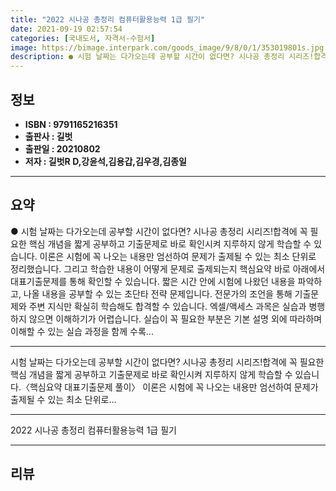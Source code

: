 ```yaml
---
title: "2022 시나공 총정리 컴퓨터활용능력 1급 필기"
date: 2021-09-19 02:57:54
categories: [국내도서, 자격서-수험서]
image: https://bimage.interpark.com/goods_image/9/8/0/1/353019801s.jpg
description: ● 시험 날짜는 다가오는데 공부할 시간이 없다면? 시나공 총정리 시리즈!합격에 꼭 필요한 핵심 개념을 짧게 공부하고 기출문제로 바로 확인시켜 지루하지 않게 학습할 수 있습니다. 이론은 시험에 꼭 나오는 내용만 엄선하여 문제가 출제될 수 있는 최소 단위로 정리했습니다. 그리고 학습한 내
---
```


## **정보**

- **ISBN : 9791165216351**
- **출판사 : 길벗**
- **출판일 : 20210802**
- **저자 : 길벗R D,강윤석,김용갑,김우경,김종일**

------



## **요약**

●  시험 날짜는 다가오는데 공부할 시간이 없다면? 시나공 총정리 시리즈!합격에 꼭 필요한 핵심 개념을 짧게 공부하고 기출문제로 바로 확인시켜 지루하지 않게 학습할 수 있습니다. 이론은 시험에 꼭 나오는 내용만 엄선하여 문제가 출제될 수 있는 최소 단위로 정리했습니다. 그리고 학습한 내용이 어떻게 문제로 출제되는지 핵심요약 바로 아래에서 대표기출문제를 통해 확인할 수 있습니다.  짧은 시간 안에 시험에 나왔던 내용을 파악하고, 나올 내용을 공부할 수 있는 초단타 전략 문제입니다. 전문가의 조언을 통해 기출문제와 주변 지식만 확실히 학습해도 합격할 수 있습니다. 엑셀/액세스 과목은 실습과 병행하지 않으면 이해하기가 어렵습니다. 실습이 꼭 필요한 부분은 기본 설명 외에 따라하며 이해할 수 있는 실습 과정을 함께 수록...

------

시험 날짜는 다가오는데 공부할 시간이 없다면? 시나공 총정리 시리즈!합격에 꼭 필요한 핵심 개념을 짧게 공부하고 기출문제로 바로 확인시켜 지루하지 않게 학습할 수 있습니다.〈핵심요약  대표기출문제 풀이〉 이론은 시험에 꼭 나오는 내용만 엄선하여 문제가 출제될 수 있는 최소 단위로... 

------


2022 시나공 총정리 컴퓨터활용능력 1급 필기 

------


## **리뷰** 

